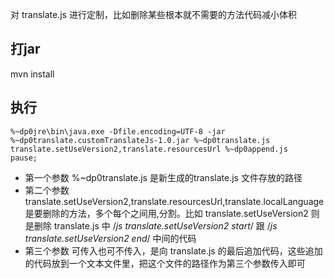 对 translate.js 进行定制，比如删除某些根本就不需要的方法代码减小体积

## 打jar
mvn install

## 执行
````
%~dp0jre\bin\java.exe -Dfile.encoding=UTF-8 -jar %~dp0translate.customTranslateJs-1.0.jar %~dp0translate.js  translate.setUseVersion2,translate.resourcesUrl %~dp0append.js
pause;
````

* 第一个参数 %~dp0translate.js 是新生成的translate.js 文件存放的路径
* 第二个参数 translate.setUseVersion2,translate.resourcesUrl,translate.localLanguage 是要删除的方法，多个每个之间用,分割。比如 translate.setUseVersion2 则是删除 translate.js 中 /*js translate.setUseVersion2 start*/ 跟 /*js translate.setUseVersion2 end*/ 中间的代码
* 第三个参数 可传入也可不传入，是向  translate.js 的最后追加代码，这些追加的代码放到一个文本文件里，把这个文件的路径作为第三个参数传入即可